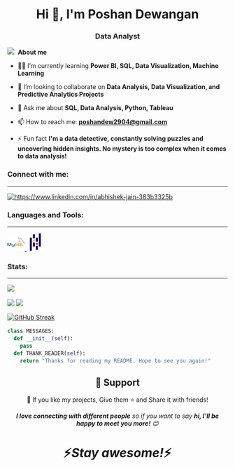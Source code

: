 <h1 align="center">Hi 👋, I'm Poshan Dewangan</h1>
<h3 align="center">Data Analyst </h3>


<img src="https://media.giphy.com/media/iY8CRBdQXODJSCERIr/giphy.gif" width="30px">&nbsp; **About me**

- 🌱🌱 I’m currently learning **Power BI, SQL, Data Visualization, Machine Learning**

- 👯 I’m looking to collaborate on **Data Analysis, Data Visualization, and Predictive Analytics Projects**

- 💬 Ask me about **SQL, Data Analysis, Python, Tableau**

- 📫 How to reach me: **poshandew2904@gmail.com**

- ⚡ Fun fact **I'm a data detective, constantly solving puzzles and uncovering hidden insights. No mystery is too complex when it comes to data analysis!**


























<h3 align="left">Connect with me:</h3>
<hr>
<p align="left">
<a href="https://www.linkedin.com/in/poshandewangan/" target="blank"><img align="center" src="https://raw.githubusercontent.com/rahuldkjain/github-profile-readme-generator/master/src/images/icons/Social/linked-in-alt.svg" alt="https://www.linkedin.com/in/abhishek-jain-383b3325b" height="30" width="40" /></a>
</p>

<h3 align="left">Languages and Tools:</h3>
<hr>
<p align="left">  <a href="https://www.mysql.com/" target="_blank" rel="noreferrer"> <img src="https://raw.githubusercontent.com/devicons/devicon/master/icons/mysql/mysql-original-wordmark.svg" alt="mysql" width="40" height="40"/> </a>  <a href="https://pandas.pydata.org/" target="_blank" rel="noreferrer"> <img src="https://raw.githubusercontent.com/devicons/devicon/2ae2a900d2f041da66e950e4d48052658d850630/icons/pandas/pandas-original.svg" alt="pandas" width="40" height="40"/> </a> </p>
<h3 align="lest"> Stats: </h3>
<hr>

![](http://github-profile-summary-cards.vercel.app/api/cards/profile-details?username=poshandew&theme=chartreuse_dark)



![](http://github-profile-summary-cards.vercel.app/api/cards/stats?username=poshandew&theme=chartreuse_dark)
![](http://github-profile-summary-cards.vercel.app/api/cards/productive-time?username=poshandew&theme=chartreuse_dark&utcOffset=8)



[![GitHub Streak](https://streak-stats.demolab.com?user=poshandew&theme=github-dark)](https://git.io/streak-stats)


```python
class MESSAGES:
  def __init__(self):
    pass
  def THANK_READER(self):
    return "Thanks for reading my README. Hope to see you again!"
```





<h2 align="center">🤝 Support</h2>
<p align="center">💙 If you like my projects, Give them ⭐ and Share it with friends!</p>
</p>
<p align="center"><em><b>I love connecting with different people</b> so if you want to say <b>hi, I'll be happy to meet you more!</b> 😊</em>
<h1 align='center'>⚡️<i>Stay awesome!</i>⚡️</h1>
